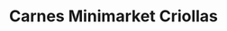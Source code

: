 ---
title: "Carnes Minimarket Criollas"
url: /santiago/carnes-minimarket-criollas/
shop: Lebensmittel
---